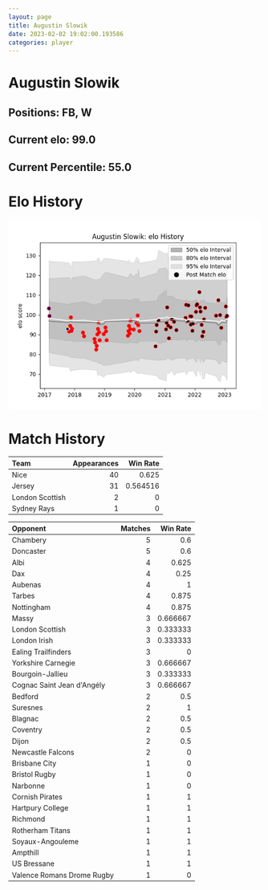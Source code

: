 ```yaml
---  
layout: page  
title: Augustin Slowik  
date: 2023-02-02 19:02:00.193586  
categories: player  
---
```

# Augustin Slowik

## Positions: FB, W

## Current elo: 99.0

## Current Percentile: 55.0

# Elo History


![elo history](history_AugustinSlowik.png)
# Match History


| Team            |   Appearances |   Win Rate |
|:----------------|--------------:|-----------:|
| Nice            |            40 |   0.625    |
| Jersey          |            31 |   0.564516 |
| London Scottish |             2 |   0        |
| Sydney Rays     |             1 |   0        |

| Opponent                   |   Matches |   Win Rate |
|:---------------------------|----------:|-----------:|
| Chambery                   |         5 |   0.6      |
| Doncaster                  |         5 |   0.6      |
| Albi                       |         4 |   0.625    |
| Dax                        |         4 |   0.25     |
| Aubenas                    |         4 |   1        |
| Tarbes                     |         4 |   0.875    |
| Nottingham                 |         4 |   0.875    |
| Massy                      |         3 |   0.666667 |
| London Scottish            |         3 |   0.333333 |
| London Irish               |         3 |   0.333333 |
| Ealing Trailfinders        |         3 |   0        |
| Yorkshire Carnegie         |         3 |   0.666667 |
| Bourgoin-Jallieu           |         3 |   0.333333 |
| Cognac Saint Jean d'Angély |         3 |   0.666667 |
| Bedford                    |         2 |   0.5      |
| Suresnes                   |         2 |   1        |
| Blagnac                    |         2 |   0.5      |
| Coventry                   |         2 |   0.5      |
| Dijon                      |         2 |   0.5      |
| Newcastle Falcons          |         2 |   0        |
| Brisbane City              |         1 |   0        |
| Bristol Rugby              |         1 |   0        |
| Narbonne                   |         1 |   0        |
| Cornish Pirates            |         1 |   1        |
| Hartpury College           |         1 |   1        |
| Richmond                   |         1 |   1        |
| Rotherham Titans           |         1 |   1        |
| Soyaux-Angouleme           |         1 |   1        |
| Ampthill                   |         1 |   1        |
| US Bressane                |         1 |   1        |
| Valence Romans Drome Rugby |         1 |   0        |